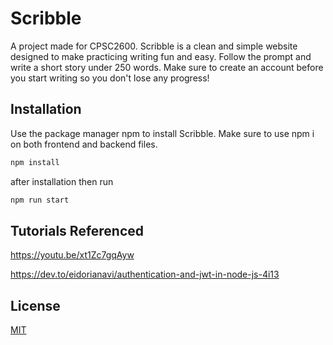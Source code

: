 
# Scribble

A project made for CPSC2600. Scribble is a clean and simple website designed to make practicing writing fun and easy. Follow the prompt and write a short story under 250 words. Make sure to create an account before you start writing so you don't lose any progress! 

## Installation

Use the package manager npm to install Scribble. Make sure to use npm i on both frontend and backend files.

```bash
npm install 
```
after installation then run
```bash
npm run start
```

## Tutorials Referenced
https://youtu.be/xt1Zc7gqAyw

https://dev.to/eidorianavi/authentication-and-jwt-in-node-js-4i13

## License

[MIT](https://choosealicense.com/licenses/mit/)
